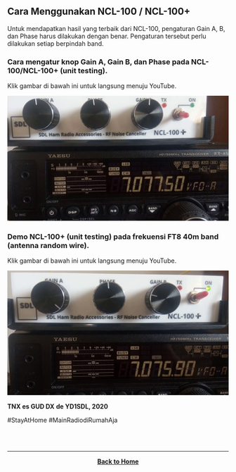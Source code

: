 ## Cara Menggunakan NCL-100 / NCL-100+

Untuk mendapatkan hasil yang terbaik dari NCL-100, pengaturan Gain A, B, dan Phase harus dilakukan dengan benar. Pengaturan tersebut perlu dilakukan setiap berpindah band. 

### Cara mengatur knop Gain A, Gain B, dan Phase pada NCL-100/NCL-100+ (unit testing).

Klik gambar di bawah ini untuk langsung menuju YouTube.

[![](./snap.png)](https://www.youtube.com/watch?v=hh-UnCXkkAk)



### Demo NCL-100+ (unit testing) pada frekuensi FT8 40m band (antenna random wire).

Klik gambar di bawah ini untuk langsung menuju YouTube.

[![](./ss_ft8.png)](https://www.youtube.com/watch?v=L7Au5DPx-Jw)

**TNX es GUD DX**
**de YD1SDL, 2020**

#StayAtHome #MainRadiodiRumahAja

<br><br>
****
<p align="center">
  <a href="https://handiko.github.io/MyBlog/"> <b>Back to Home</b> </a>
  <br>
</p>
